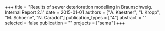 +++
title = "Results of sewer deterioration modelling in Braunschweig. Internal Report 2.1"
date = 2015-01-01
authors = ["A. Kaestner", "I. Kropp", "M. Schoene", "N. Caradot"]
publication_types = ["4"]
abstract = ""
selected = false
publication = ""
projects = ["sema"]
+++

